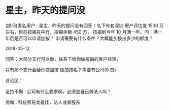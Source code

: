 # 星主，昨天的提问没

(提问)匿名用户 : 星主，昨天的提问没有回答：名下有套深圳 房产评估值 1500 万左右，目前按揭在中行，按揭余额 450 万， 按揭到今年 10 月满一年。问：满一年后是否可以申请加按？ 申请需要有什么条件？大概能加按出多少的额度？

2018-05-12

回答：大部分支行可以做，联系下给你做按揭的客户经理，

只有那个支行会给你做加按 做加按名下需要有公司(0 赞)

评论区：

坚持不懈 : 公司有什么要求啊，必须是自己做法人吗？

弗悔 : 科技贸易类最佳，法人或者股东